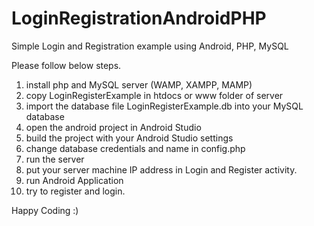 # LoginRegistrationAndroidPHP
Simple Login and Registration example using Android, PHP, MySQL

Please follow below steps.

1. install php and MySQL server (WAMP, XAMPP, MAMP)
2. copy LoginRegisterExample in htdocs or www folder of server
3. import the database file LoginRegisterExample.db into your MySQL database
4. open the android project in Android Studio 
5. build the project with your Android Studio settings
6. change database credentials and name in config.php
7. run the server
8. put your server machine IP address in Login and Register activity.
9. run Android Application
10. try to register and login.

Happy Coding :)
